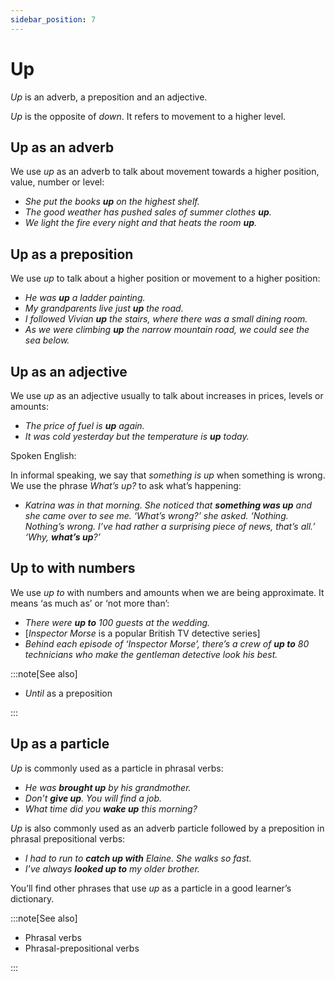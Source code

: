 ```yaml
---
sidebar_position: 7
---
```


# Up

*Up* is an adverb, a preposition and an adjective.

*Up* is the opposite of *down*. It refers to movement to a higher level.

## Up as an adverb

We use *up* as an adverb to talk about movement towards a higher position, value, number or level:

- *She put the books **up** on the highest shelf.*
- *The good weather has pushed sales of summer clothes **up**.*
- *We light the fire every night and that heats the room **up**.*

## Up as a preposition

We use *up* to talk about a higher position or movement to a higher position:

- *He was **up** a ladder painting.*
- *My grandparents live just **up** the road.*
- *I followed Vivian **up** the stairs, where there was a small dining room.*
- *As we were climbing **up** the narrow mountain road, we could see the sea below.*

## Up as an adjective

We use *up* as an adjective usually to talk about increases in prices, levels or amounts:

- *The price of fuel is **up** again.*
- *It was cold yesterday but the temperature is **up** today.*

Spoken English:

In informal speaking, we say that *something is up* when something is wrong. We use the phrase *What’s up?* to ask what’s happening:

- *Katrina was in that morning. She noticed that **something was up** and she came over to see me. ‘What’s wrong?’ she asked. ‘Nothing. Nothing’s wrong. I’ve had rather a surprising piece of news, that’s all.’ ‘Why, **what’s up**?’*

## Up to with numbers

We use *up to* with numbers and amounts when we are being approximate. It means ‘as much as’ or ‘not more than’:

- *There were **up to** 100 guests at the wedding.*
- \[*Inspector Morse* is a popular British TV detective series\]
- *Behind each episode of ‘Inspector Morse’, there’s a crew of **up to** 80 technicians who make the gentleman detective look his best.*

:::note[See also]

- *Until* as a preposition

:::

## Up as a particle

*Up* is commonly used as a particle in phrasal verbs:

- *He was **brought up** by his grandmother.*
- *Don’t **give up**. You will find a job.*
- *What time did you **wake up** this morning?*

*Up* is also commonly used as an adverb particle followed by a preposition in phrasal prepositional verbs:

- *I had to run to **catch up with** Elaine. She walks so fast.*
- *I’ve always **looked up to** my older brother.*

You’ll find other phrases that use *up* as a particle in a good learner’s dictionary.

:::note[See also]

- Phrasal verbs
- Phrasal-prepositional verbs

:::
